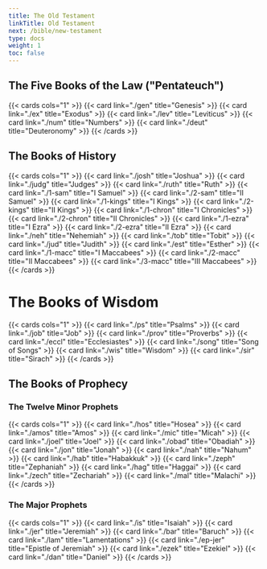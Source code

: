 ```yaml
---
title: The Old Testament
linkTitle: Old Testament
next: /bible/new-testament
type: docs
weight: 1
toc: false
---
```


## The Five Books of the Law ("Pentateuch")
{{< cards cols="1" >}}
  {{< card link="./gen" title="Genesis" >}}
  {{< card link="./ex" title="Exodus" >}}
  {{< card link="./lev" title="Leviticus" >}}
  {{< card link="./num" title="Numbers" >}}
  {{< card link="./deut" title="Deuteronomy" >}}
{{< /cards >}}

## The Books of History
{{< cards cols="1" >}}
  {{< card link="./josh" title="Joshua" >}}
  {{< card link="./judg" title="Judges" >}}
  {{< card link="./ruth" title="Ruth" >}}
  {{< card link="./1-sam" title="I Samuel" >}}
  {{< card link="./2-sam" title="II Samuel" >}}
  {{< card link="./1-kings" title="I Kings" >}}
  {{< card link="./2-kings" title="II Kings" >}}
  {{< card link="./1-chron" title="I Chronicles" >}}
  {{< card link="./2-chron" title="II Chronicles" >}}
  {{< card link="./1-ezra" title="I Ezra" >}}
  {{< card link="./2-ezra" title="II Ezra" >}}
  {{< card link="./neh" title="Nehemiah" >}}
  {{< card link="./tob" title="Tobit" >}}
  {{< card link="./jud" title="Judith" >}}
  {{< card link="./est" title="Esther" >}}
  {{< card link="./1-macc" title="I Maccabees" >}}
  {{< card link="./2-macc" title="II Maccabees" >}}
  {{< card link="./3-macc" title="III Maccabees" >}}
{{< /cards >}}
# The Books of Wisdom
{{< cards cols="1" >}}
  {{< card link="./ps" title="Psalms" >}}
  {{< card link="./job" title="Job" >}}
  {{< card link="./prov" title="Proverbs" >}}
  {{< card link="./eccl" title="Ecclesiastes" >}}
  {{< card link="./song" title="Song of Songs" >}}
  {{< card link="./wis" title="Wisdom" >}}
  {{< card link="./sir" title="Sirach" >}}
{{< /cards >}}
## The Books of Prophecy
### The Twelve Minor Prophets
{{< cards cols="1" >}}
  {{< card link="./hos" title="Hosea" >}}
  {{< card link="./amos" title="Amos" >}}
  {{< card link="./mic" title="Micah" >}}
  {{< card link="./joel" title="Joel" >}}
  {{< card link="./obad" title="Obadiah" >}}
  {{< card link="./jon" title="Jonah" >}}
  {{< card link="./nah" title="Nahum" >}}
  {{< card link="./hab" title="Habakkuk" >}}
  {{< card link="./zeph" title="Zephaniah" >}}
  {{< card link="./hag" title="Haggai" >}}
  {{< card link="./zech" title="Zechariah" >}}
  {{< card link="./mal" title="Malachi" >}}
{{< /cards >}}
### The Major Prophets
{{< cards cols="1" >}}
  {{< card link="./is" title="Isaiah" >}}
  {{< card link="./jer" title="Jeremiah" >}}
  {{< card link="./bar" title="Baruch" >}}
  {{< card link="./lam" title="Lamentations" >}}
  {{< card link="./ep-jer" title="Epistle of Jeremiah" >}}
  {{< card link="./ezek" title="Ezekiel" >}}
  {{< card link="./dan" title="Daniel" >}}
{{< /cards >}}
